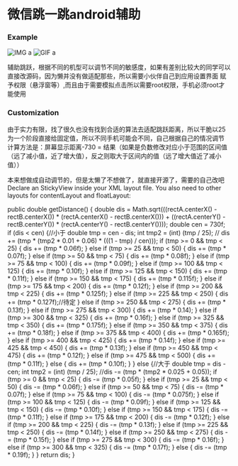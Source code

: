 # 微信跳一跳android辅助

### Example

![IMG a](https://github.com/cubebbox/wechat_jump_android/b.png)
![GIF a](https://github.com/cubebbox/wechat_jump_android/a.gif)

辅助跳跃，根据不同的机型可以调节不同的敏感度，如果有差别比较大的同学可以直接改源码，因为懒并没有做适配那些，所以需要小伙伴自己到应用设置界面
赋予权限（悬浮窗等）,而且由于需要模拟点击所以需要root权限，手机必须root才能使用

### Customization

由于实力有限，找了很久也没有找到合适的算法去适配跳跃距离，所以干脆以25为一个阶段直接给固定值，所以不同手机可能会不同，自己根据自己的情况调节
计算方法是：屏幕显示距离-730 = 结果（如果是负数修改对应小于范围的区间值（远了减小值，近了增大值），反之则取大于区间内的值（远了增大值近了减小值））

本来想做成自动调节的，但是太懒了不想做了，就直接开源了，需要的自己改吧
Declare an StickyView inside your XML layout file. You also need to other layouts for contentLayout and floatLayout:

  public double getDistance() {
         double dis = Math.sqrt(((rectA.centerX() - rectB.centerX()) * (rectA.centerX() - rectB.centerX())) + ((rectA.centerY() - rectB.centerY()) * (rectA.centerY() - rectB.centerY())));
         double cen = 730f;
         if (dis < cen) {//小于
             double tmp = cen - dis;
             int tmp2 = (int) (tmp / 25);
 //                dis += (tmp * (tmp2 * 0.01 + 0.06) * (((1 - tmp) / cen)));
             if (tmp >= 0 && tmp < 25) {
                 dis += (tmp * 0.06f);
             } else if (tmp >= 25 && tmp < 50) {
                 dis += (tmp * 0.07f);
             } else if (tmp >= 50 && tmp < 75) {
                 dis += (tmp * 0.08f);
             } else if (tmp >= 75 && tmp < 100) {
                 dis += (tmp * 0.09f);
             } else if (tmp >= 100 && tmp < 125) {
                 dis += (tmp * 0.10f);
             } else if (tmp >= 125 && tmp < 150) {
                 dis += (tmp * 0.11f);
             } else if (tmp >= 150 && tmp < 175) {
                 dis += (tmp * 0.115f);
             } else if (tmp >= 175 && tmp < 200) {
                 dis += (tmp * 0.12f);
             } else if (tmp >= 200 && tmp < 225) {
                 dis += (tmp * 0.125f);
             } else if (tmp >= 225 && tmp < 250) {
                 dis += (tmp * 0.127f);//待定
             } else if (tmp >= 250 && tmp < 275) {
                 dis += (tmp * 0.13f);
             } else if (tmp >= 275 && tmp < 300) {
                 dis += (tmp * 0.14);
             } else if (tmp >= 300 && tmp < 325) {
                 dis += (tmp * 0.16f);
             } else if (tmp >= 325 && tmp < 350) {
                 dis += (tmp * 0.175f);
             } else if (tmp >= 350 && tmp < 375) {
                 dis += (tmp * 0.18f);
             } else if (tmp >= 375 && tmp < 400) {
                 dis += (tmp * 0.165f);
             } else if (tmp >= 400 && tmp < 425) {
                 dis += (tmp * 0.14f);
             } else if (tmp >= 425 && tmp < 450) {
                 dis += (tmp * 0.13f);
             } else if (tmp >= 450 && tmp < 475) {
                 dis += (tmp * 0.12f);
             } else if (tmp >= 475 && tmp < 500) {
                 dis += (tmp * 0.11f);
             } else {
                 dis += (tmp * 0.10f);
             }
         } else {//大于
             double tmp = dis - cen;
             int tmp2 = (int) (tmp / 25);
             //dis -= (tmp * (tmp2 * 0.025 + 0.05));
             if (tmp >= 0 && tmp < 25) {
                 dis -= (tmp * 0.05f);
             } else if (tmp >= 25 && tmp < 50) {
                 dis -= (tmp * 0.06f);
             } else if (tmp >= 50 && tmp < 75) {
                 dis -= (tmp * 0.07f);
             } else if (tmp >= 75 && tmp < 100) {
                 dis -= (tmp * 0.075f);
             } else if (tmp >= 100 && tmp < 125) {
                 dis -= (tmp * 0.09f);
             } else if (tmp >= 125 && tmp < 150) {
                 dis -= (tmp * 0.10f);
             } else if (tmp >= 150 && tmp < 175) {
                 dis -= (tmp * 0.11f);
             } else if (tmp >= 175 && tmp < 200) {
                 dis -= (tmp * 0.12f);
             } else if (tmp >= 200 && tmp < 225) {
                 dis -= (tmp * 0.13f);
             } else if (tmp >= 225 && tmp < 250) {
                 dis -= (tmp * 0.14f);
             } else if (tmp >= 250 && tmp < 275) {
                 dis -= (tmp * 0.15f);
             } else if (tmp >= 275 && tmp < 300) {
                 dis -= (tmp * 0.16f);
             } else if (tmp >= 300 && tmp < 325) {
                 dis -= (tmp * 0.17f);
             } else {
                 dis -= (tmp * 0.19f);
             }
         }
         return dis;
     }





